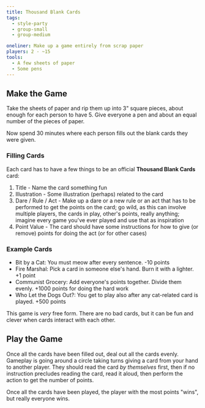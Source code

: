 ```yaml
---
title: Thousand Blank Cards
tags:
  - style-party
  - group-small
  - group-medium

oneliner: Make up a game entirely from scrap paper
players: 2 - ~15
tools:
  - A few sheets of paper
  - Some pens
---
```

## Make the Game
Take the sheets of paper and rip them up into 3" square pieces, about enough for each person to have 5. Give everyone a pen and about an equal number of the pieces of paper.

Now spend 30 minutes where each person fills out the blank cards they were given.

### Filling Cards
Each card has to have a few things to be an official **Thousand Blank Cards** card:

1. Title - Name the card something fun
1. Illustration - Some illustration (perhaps) related to the card
1. Dare / Rule / Act - Make up a dare or a new rule or an act that has to be performed to get the points on the card; go wild, as this can involve multiple players, the cards in play, other's points, really anything; imagine every game you've ever played and use that as inspiration
1. Point Value - The card should have some instructions for how to give (or remove) points for doing the act (or for other cases)

### Example Cards
* Bit by a Cat: You must meow after every sentence. -10 points
* Fire Marshal: Pick a card in someone else's hand. Burn it with a lighter. +1 point
* Communist Grocery: Add everyone's points together. Divide them evenly. +1000 points for doing the hard work
* Who Let the Dogs Out?: You get to play also after any cat-related card is played. +500 points

This game is _very_ free form. There are no bad cards, but it can be fun and clever when cards interact with each other.

## Play the Game
Once all the cards have been filled out, deal out all the cards evenly. Gameplay is going around a circle taking turns giving a card from your hand to another player. They should read the card _by themselves_ first, then if no instruction precludes reading the card, read it aloud, then perform the action to get the number of points.

Once all the cards have been played, the player with the most points "wins", but really everyone wins.

